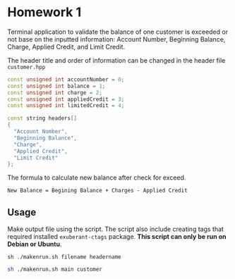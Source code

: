 # Homework 1
Terminal application to validate the balance of one customer is exceeded or not
base on the inputted information: Account Number, Beginning Balance, Charge,
Applied Credit, and Limit Credit.

The header title and order of information can be changed in the header file `customer.hpp`
```cpp
const unsigned int accountNumber = 0;
const unsigned int balance = 1;
const unsigned int charge = 2;
const unsigned int appliedCredit = 3;
const unsigned int limitedCredit = 4;

const string headers[]
{
  "Account Number",
  "Beginning Balance",
  "Charge",
  "Applied Credit",
  "Limit Credit"
};
```

The formula to calculate new balance after check for exceed.
```
New Balance = Begining Balance + Charges - Applied Credit
```

## Usage
Make output file using the script. The script also include creating tags that required installed `exuberant-ctags` package.
**This script can only be run on Debian or Ubuntu**.
```
sh ./makenrun.sh filename headername
```
``` bash
sh ./makenrun.sh main customer
```

